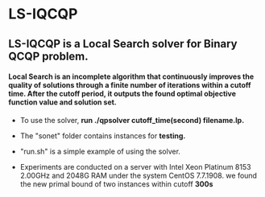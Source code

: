 # LS-IQCQP
## LS-IQCQP is a Local Search solver for Binary QCQP problem.

#### Local Search is an incomplete algorithm that continuously improves the quality of solutions through a finite number of iterations within a cutoff time. After the cutoff period, it outputs the found optimal objective function value and solution set.





- To use the solver,  **run ./qpsolver cutoff_time(second) filename.lp.** 



- The "sonet" folder contains instances for **testing.**



- "run.sh" is a simple example of using the solver.

  

-  Experiments are conducted on a server with Intel Xeon Platinum 8153 2.00GHz and 2048G RAM under the system CentOS 7.7.1908. we found the new primal bound of two instances within cutoff **300s**

